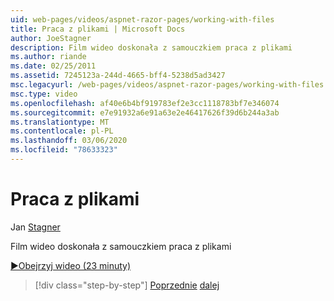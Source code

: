 ```yaml
---
uid: web-pages/videos/aspnet-razor-pages/working-with-files
title: Praca z plikami | Microsoft Docs
author: JoeStagner
description: Film wideo doskonała z samouczkiem praca z plikami
ms.author: riande
ms.date: 02/25/2011
ms.assetid: 7245123a-244d-4665-bff4-5238d5ad3427
msc.legacyurl: /web-pages/videos/aspnet-razor-pages/working-with-files
msc.type: video
ms.openlocfilehash: af40e6b4bf919783ef2e3cc1118783bf7e346074
ms.sourcegitcommit: e7e91932a6e91a63e2e46417626f39d6b244a3ab
ms.translationtype: MT
ms.contentlocale: pl-PL
ms.lasthandoff: 03/06/2020
ms.locfileid: "78633323"
---
```

# <a name="working-with-files"></a>Praca z plikami

Jan [Stagner](https://github.com/JoeStagner)

Film wideo doskonała z samouczkiem praca z plikami

[&#9654;Obejrzyj wideo (23 minuty)](https://channel9.msdn.com/Blogs/ASP-NET-Site-Videos/working-with-files)

> [!div class="step-by-step"]
> [Poprzednie](displaying-data-in-a-chart-part-2.md)
> [dalej](working-with-images.md)
